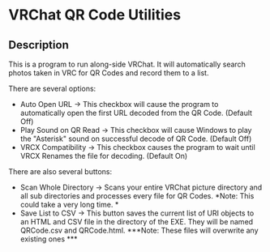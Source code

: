# VRChat QR Code Utilities

## Description
This is a program to run along-side VRChat. It will automatically search photos taken in VRC for QR Codes and record them to a list.

There are several options: 
- Auto Open URL -> This checkbox will cause the program to automatically open the first URL decoded from the QR Code. (Default Off)
- Play Sound on QR Read -> This checkbox will cause Windows to play the "Asterisk" sound on successful decode of QR Code. (Default Off)
- VRCX Compatibility -> This checkbox causes the program to wait until VRCX Renames the file for decoding. (Default On)

There are also several buttons: 
- Scan Whole Directory -> Scans your entire VRChat picture directory and all sub directories and processes every file for QR Codes. *Note: This could take a very long time. *
- Save List to CSV -> This button saves the current list of URI objects to an HTML and CSV file in the directory of the EXE. They will be named QRCode.csv and QRCode.html. ***Note: These files will overwrite any existing ones ***


